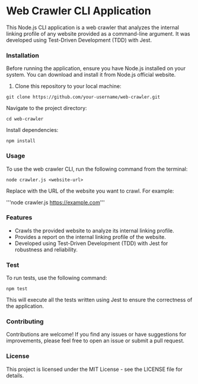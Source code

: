 # Web Crawler CLI Application
This Node.js CLI application is a web crawler that analyzes the internal linking profile of any website provided as a command-line argument. It was developed using Test-Driven Development (TDD) with Jest.

### Installation
Before running the application, ensure you have Node.js installed on your system. You can download and install it from Node.js official website.

1. Clone this repository to your local machine:


```git clone https://github.com/your-username/web-crawler.git```

Navigate to the project directory:

```cd web-crawler```

Install dependencies:

```npm install```

### Usage

To use the web crawler CLI, run the following command from the terminal:


```node crawler.js <website-url>```

Replace <website-url> with the URL of the website you want to crawl. For example:


'''node crawler.js https://example.com'''

### Features

- Crawls the provided website to analyze its internal linking profile.
- Provides a report on the internal linking profile of the website.
- Developed using Test-Driven Development (TDD) with Jest for robustness and reliability.


### Test
To run tests, use the following command:

```npm test```

This will execute all the tests written using Jest to ensure the correctness of the application.

### Contributing
Contributions are welcome! If you find any issues or have suggestions for improvements, please feel free to open an issue or submit a pull request.

### License
This project is licensed under the MIT License - see the LICENSE file for details.

